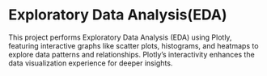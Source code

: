 # Exploratory Data Analysis(EDA)

This project performs Exploratory Data Analysis (EDA) using Plotly, featuring interactive graphs like scatter plots, histograms, and heatmaps to explore data patterns and relationships. 
Plotly’s interactivity enhances the data visualization experience for deeper insights.
